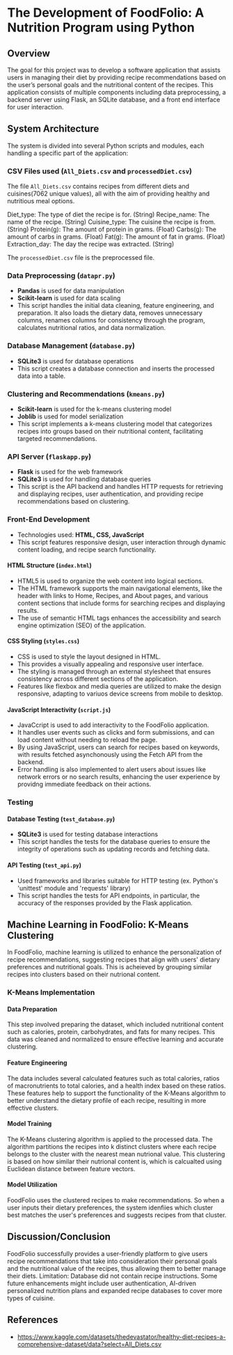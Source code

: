 # The Development of FoodFolio: A Nutrition Program using Python

## Overview
The goal for this project was to develop a software application that assists users in managing their diet by providing recipe recommendations based on the user’s personal goals and the nutritional content of the recipes. This application consists of multiple components including data preprocessing, a backend server using Flask, an SQLite database, and a front end interface for user interaction.

## System Architecture
The system is divided into several Python scripts and modules, each handling a specific part of the application:

### CSV Files used (`All_Diets.csv` and `processedDiet.csv`)
The file `All_Diets.csv` contains recipes from different diets and cuisines(7062 unique values), all with the aim of providing healthy and nutritious meal options.

Diet_type: The type of diet the recipe is for. (String)
Recipe_name: The name of the recipe. (String)
Cuisine_type: The cuisine the recipe is from. (String)
Protein(g): The amount of protein in grams. (Float)
Carbs(g): The amount of carbs in grams. (Float)
Fat(g): The amount of fat in grams. (Float)
Extraction_day: The day the recipe was extracted. (String)

The `processedDiet.csv` file is the preprocessed file.

### Data Preprocessing (`datapr.py`)
   - **Pandas** is used for data manipulation 
   - **Scikit-learn** is used for data scaling
   - This script handles the initial data cleaning, feature engineering, and preparation. It also loads the dietary data, removes unnecessary columns, renames columns for consistency through the program, calculates nutritional ratios, and data normalization.

### Database Management (`database.py`)
   - **SQLite3** is used for database operations
   - This script creates a database connection and inserts the processed data into a table.

### Clustering and Recommendations (`kmeans.py`)
   - **Scikit-learn** is used for the k-means clustering model
   - **Joblib** is used for model serialization
   - This script implements a k-means clustering model that categorizes recipes into groups based on their nutritional content, facilitating targeted recommendations.

### API Server (`flaskapp.py`)
   - **Flask** is used for the web framework
   - **SQLite3** is used for handling database queries
   - This script is the API backend and handles HTTP requests for retrieving and displaying recipes, user authentication, and providing recipe recommendations based on clustering.

### Front-End Development
   - Technologies used: **HTML, CSS, JavaScript**
   - This script features responsive design, user interaction through dynamic content loading, and recipe search functionality.
     
#### HTML Structure (`index.html`)
   - HTML5 is used to organize the web content into logical sections.
   - The HTML framework supports the main navigational elements, like the header with links to Home, Recipes, and About pages, and various content sections that include forms for searching recipes and displaying results.
   - The use of semantic HTML tags enhances the accessibility and search engine optimization (SEO) of the application.
      
#### CSS Styling (`styles.css`)
   - CSS is used to style the layout designed in HTML.
   - This provides a visually appealing and responsive user interface.
   - The styling is managed through an external stylesheet that ensures consistency across different sections of the application.
   - Features like flexbox and media queries are utilized to make the design responsive, adapting to variuos device screens from mobile to desktop.
     
#### JavaScript Interactivity (`script.js`)
   - JavaCcript is used to add interactivity to the FoodFolio application.
   - It handles user events such as clicks and form submissions, and can load content without needing to reload the page.
   - By using JavaScript, users can search for recipes based on keywords, with results fetched asynchonously using the Fetch API from the backend.
   - Error handling is also implemented to alert users about issues like network errors or no search results, enhancing the user experience by providng immediate feedback on their actions. 

### Testing

#### Database Testing (`test_database.py`)
   - **SQLite3** is used for testing database interactions
   - This script handles the tests for the database queries to ensure the integrity of operations such as updating records and fetching data.
     
#### API Testing (`test_api.py`)
   - Used frameworks and libraries suitable for HTTP testing (ex. Python's 'unittest' module and 'requests' library)
   - This script handles the tests for API endpoints, in particular, the accuracy of the responses provided by the Flask application.

## Machine Learning in FoodFolio: K-Means Clustering
In FoodFolio, machine learning is utilized to enhance the personalization of recipe recommendations, suggesting recipes that align with users' dietary preferences and nutritional goals. This is acheieved by grouping similar recipes into clusters based on their nutrional content.

### K-Means Implementation

#### Data Preparation
This step involved preparing the dataset, which included nutritional content such as calories, protein, carbohydrates, and fats for many recipes. This data was cleaned and normalized to ensure effective learning and accurate clustering.

#### Feature Engineering
The data includes several calculated features such as total calories, ratios of macronutrients to total calories, and a health index based on these ratios. These features help to support the functionality of the K-Means algorithm to better understand the dietary profile of each recipe, resulting in more effective clusters.

#### Model Training
The K-Means clustering algorithm is applied to the processed data. The algorithm partitions the recipes into k distinct clusters where each recipe belongs to the cluster with the nearest mean nutrional value. This clustering is based on how similar their nutrional content is, which is calcualted using Euclidean distance between feature vectors.

#### Model Utilization
FoodFolio uses the clustered recipes to make recommendations. So when a user inputs their dietary preferences, the system idenfiies which cluster best matches the user's preferences and suggests recipes from that cluster.

## Discussion/Conclusion
FoodFolio successfully provides a user-friendly platform to give users recipe recommendations that take into consideration their personal goals and the nutritional value of the recipes, thus allowing them to better manage their diets.
Limitation: Database did not contain recipe instructions.
Some future enhancements might include user authentication, AI-driven personalized nutrition plans and expanded recipe databases to cover more types of cuisine.

## References
- https://www.kaggle.com/datasets/thedevastator/healthy-diet-recipes-a-comprehensive-dataset/data?select=All_Diets.csv